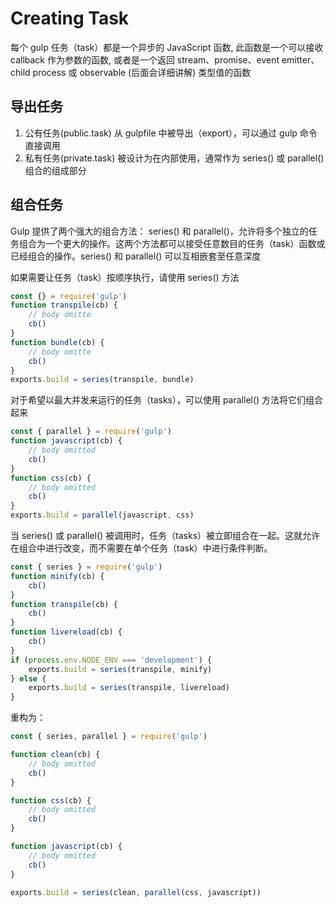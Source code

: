<!--
 * @Author: shuwang_wu
 * @Date: 2021-05-24 19:48:41
 * @LastEditTime: 2021-05-24 19:49:00
 * @LastEditors: shuwang_wu
 * @Description:
 * @FilePath: \notes\notes\gulp\creating-task.md
-->

# Creating Task

每个 gulp 任务（task）都是一个异步的 JavaScript 函数,
此函数是一个可以接收 callback 作为参数的函数,
或者是一个返回 stream、promise、event emitter、child process 或 observable (后面会详细讲解) 类型值的函数

## 导出任务

1. 公有任务(public.task)
   从 gulpfile 中被导出（export），可以通过 gulp 命令直接调用
2. 私有任务(private.task)
   被设计为在内部使用，通常作为 series() 或 parallel() 组合的组成部分

## 组合任务

Gulp 提供了两个强大的组合方法： series() 和 parallel()，允许将多个独立的任务组合为一个更大的操作。这两个方法都可以接受任意数目的任务（task）函数或已经组合的操作。series() 和 parallel() 可以互相嵌套至任意深度

如果需要让任务（task）按顺序执行，请使用 series() 方法

```js
const {} = require('gulp')
function transpile(cb) {
	// body omitte
	cb()
}
function bundle(cb) {
	// body omitte
	cb()
}
exports.build = series(transpile, bundle)
```

对于希望以最大并发来运行的任务（tasks），可以使用 parallel() 方法将它们组合起来

```js
const { parallel } = require('gulp')
function javascript(cb) {
	// body omitted
	cb()
}
function css(cb) {
	// body omitted
	cb()
}
exports.build = parallel(javascript, css)
```

当 series() 或 parallel() 被调用时，任务（tasks）被立即组合在一起。这就允许在组合中进行改变，而不需要在单个任务（task）中进行条件判断。

```js
const { series } = require('gulp')
function minify(cb) {
	cb()
}
function transpile(cb) {
	cb()
}
function livereload(cb) {
	cb()
}
if (process.env.NODE_ENV === 'development') {
	exports.build = series(transpile, minify)
} else {
	exports.build = series(transpile, livereload)
}
```

重构为：

```js
const { series, parallel } = require('gulp')

function clean(cb) {
	// body omitted
	cb()
}

function css(cb) {
	// body omitted
	cb()
}

function javascript(cb) {
	// body omitted
	cb()
}

exports.build = series(clean, parallel(css, javascript))
```
